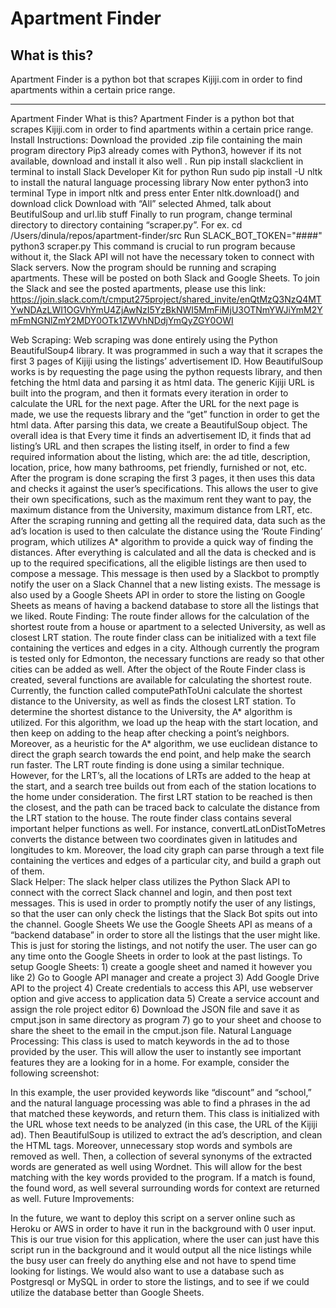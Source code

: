 # Apartment Finder

## What is this?
Apartment Finder is a python bot that scrapes Kijiji.com in order to find apartments within a certain price range. 

---
Apartment Finder
What is this?
Apartment Finder is a python bot that scrapes Kijiji.com in order to find apartments within a certain price range.
Install Instructions:
Download the provided .zip file containing the main program directory
Pip3 already comes with Python3, however if its not available, download and install it also well . 
Run pip install slackclient in terminal to install Slack Developer Kit for python 
Run sudo pip install -U nltk to install the natural language processing library 
Now enter python3 into terminal
Type in import nltk and press enter
Enter nltk.download() and download click Download with “All” selected 
Ahmed, talk about BeutifulSoup and url.lib stuff 
Finally to run program, change terminal directory to directory containing “scraper.py”. 
For ex. cd /Users/dinula/repos/apartment-finder/src
Run 
SLACK_BOT_TOKEN="####" python3 scraper.py
This command is crucial to run program because without it, the Slack API will not have the necessary token to connect with Slack servers. Now the program should be running and scraping apartments. These will be posted on both Slack and Google Sheets. 
To join the Slack and see the posted apartments, please use this link:
https://join.slack.com/t/cmput275project/shared_invite/enQtMzQ3NzQ4MTYwNDAzLWI1OGVhYmU4ZjAwNzI5YzBkNWI5MmFiMjU3OTNmYWJiYmM2YmFmNGNlZmY2MDY0OTk1ZWVhNDdjYmQyZGY0OWI
 
 
Web Scraping:
Web scraping was done entirely using the Python BeautifulSoup4 library. It was programmed in such a way that it scrapes the first 3 pages of Kijiji using the listings’ advertisement ID. How BeautifulSoup works is by requesting the page using the python requests library, and then fetching the html data and parsing it as html data. The generic Kijiji URL is built into the program, and then it formats every iteration in order to calculate the URL for the next page. After the URL for the next page is made, we use the requests library and the “get” function in order to get the html data. After parsing this data, we create a BeautifulSoup object. The overall idea is that Every time it finds an advertisement ID, it finds that ad listing’s URL and then scrapes the listing itself, in order to find a few required information about the listing, which are: the ad title, description, location, price, how many bathrooms, pet friendly, furnished or not, etc. After the program is done scraping the first 3 pages, it then uses this data and checks it against the user’s specifications. This allows the user to give their own specifications, such as the maximum rent they want to pay, the maximum distance from the University, maximum distance from LRT, etc. After the scraping running and getting all the required data, data such as the ad’s location is used to then calculate the distance using the ‘Route Finding’ program, which utilizes A* algorithm to provide a quick way of finding the distances. After everything is calculated and all the data is checked and is up to the required specifications, all the eligible listings are then used to compose a message. This message is then used by a Slackbot to promptly notify the user on a Slack Channel that a new listing exists. The message is also used by a Google Sheets API in order to store the listing on Google Sheets as means of having a backend database to store all the listings that we liked.
Route Finding:
The route finder allows for the calculation of the shortest route from a house or apartment to a selected University, as well as closest LRT station. The route finder class can be initialized with a text file containing the vertices and edges in a city. Although currently the program is tested only for Edmonton, the necessary functions are ready so that other cities can be added as well. After the object of the Route Finder class is created, several functions are available for calculating the shortest route. Currently, the function called computePathToUni calculate the shortest distance to the University, as well as finds the closest LRT station.
To determine the shortest distance to the University, the A* algorithm is utilized. For this algorithm, we load up the heap with the start location, and then keep on adding to the heap after checking a point’s neighbors. Moreover, as a heuristic for the A* algorithm, we use euclidean distance to direct the graph search towards the end point, and help make the search run faster. The LRT route finding is done using a similar technique. However, for the LRT’s, all the locations of LRTs are added to the heap at the start, and a search tree builds out from each of the station locations to the home under consideration. The first LRT station to be reached is then the closest, and the path can be traced back to calculate the distance from the LRT station to the house. 
The route finder class contains several important helper functions as well. For instance, convertLatLonDistToMetres converts the distance between two coordinates given in latitudes and longitudes to km. Moreover, the load city graph can parse through a text file containing the vertices and edges of a particular city, and build a graph out of them.  
Slack Helper:
The slack helper class utilizes the Python Slack API to connect with the correct Slack channel and login, and then post text messages. This is used in order to promptly notify the user of any listings, so that the user can only check the listings that the Slack Bot spits out into the channel. 
Google Sheets
We use the Google Sheets API as means of a “backend database” in order to store all the listings that the user might like. This is just for storing the listings, and not notify the user. The user can go any time onto the Google Sheets in order to look at the past listings.
To setup Google Sheets: 1) create a google sheet and named it however you like 2) Go to Google API manager and create a project 3) Add Google Drive API to the project 4) Create credentials to access this API, use webserver option and give access to application data 5) Create a service account and assign the role project editor 6) Download the JSON file and save it as cmput.json in same directory as program 7) go to your sheet and choose to share the sheet to the email in the cmput.json file. 
Natural Language Processing:
This class is used to match keywords in the ad to those provided by the user. This will allow the user to instantly see important features they are a looking for in a home. For example, consider the following screenshot: 

In this example, the user provided keywords like “discount” and “school,” and the natural language processing was able to find a phrases in the ad that matched these keywords, and return them. 
This class is initialized with the URL whose text needs to be analyzed (in this case, the URL of the Kijiji ad). Then BeautifulSoup is utilized to extract the ad’s description, and clean the HTML tags. Moreover, unnecessary stop words and symbols are removed as well. Then, a collection of several synonyms of the extracted words are generated as well using Wordnet. This will allow for the best matching with the key words provided to the program. If a match is found, the found word, as well several surrounding words for context are returned as well. 
Future Improvements:

In the future, we want to deploy this script on a server online such as Heroku or AWS in order to have it run in the background with 0 user input. This is our true vision for this application, where the user can just have this script run in the background and it would output all the nice listings while the busy user can freely do anything else and not have to spend time looking for listings. 
We would also want to use a database such as Postgresql or MySQL in order to store the listings, and to see if we could utilize the database better than Google Sheets.
